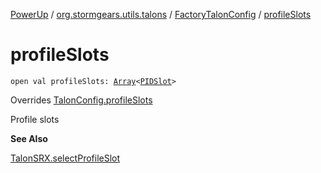 [PowerUp](../../index.md) / [org.stormgears.utils.talons](../index.md) / [FactoryTalonConfig](index.md) / [profileSlots](./profile-slots.md)

# profileSlots

`open val profileSlots: `[`Array`](https://kotlinlang.org/api/latest/jvm/stdlib/kotlin/-array/index.html)`<`[`PIDSlot`](../-p-i-d-slot/index.md)`>`

Overrides [TalonConfig.profileSlots](../-talon-config/profile-slots.md)

Profile slots

**See Also**

[TalonSRX.selectProfileSlot](#)

